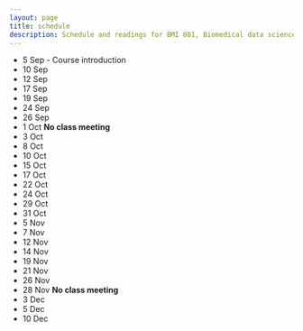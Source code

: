 ```yaml
---
layout: page
title: schedule
description: Schedule and readings for BMI 881, Biomedical data science scholarly literature
---
```


- 5 Sep - Course introduction
- 10 Sep
- 12 Sep
- 17 Sep
- 19 Sep
- 24 Sep
- 26 Sep
- 1 Oct **No class meeting**
- 3 Oct
- 8 Oct
- 10 Oct
- 15 Oct
- 17 Oct
- 22 Oct
- 24 Oct
- 29 Oct
- 31 Oct
- 5 Nov
- 7 Nov
- 12 Nov
- 14 Nov
- 19 Nov
- 21 Nov
- 26 Nov
- 28 Nov **No class meeting**
- 3 Dec
- 5 Dec
- 10 Dec
